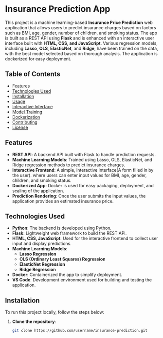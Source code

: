 # Insurance Prediction App

This project is a machine learning-based **Insurance Price Prediction** web application that allows users to predict insurance charges based on factors such as BMI, age, gender, number of children, and smoking status. The app is built as a REST API using **Flask** and is enhanced with an interactive user interface built with **HTML, CSS, and JavaScript**. Various regression models, including **Lasso**, **OLS**, **ElasticNet**, and **Ridge**, have been trained on the data, with the best model selected based on thorough analysis. The application is dockerized for easy deployment.

## Table of Contents
- [Features](#features)
- [Technologies Used](#technologies-used)
- [Installation](#installation)
- [Usage](#usage)
- [Interactive Interface](#interactive-interface)
- [Model Training](#model-training)
- [Dockerization](#dockerization)
- [Contributing](#contributing)
- [License](#license)


## Features

- **REST API**: A backend API built with Flask to handle prediction requests.
- **Machine Learning Models**: Trained using Lasso, OLS, ElasticNet, and Ridge regression methods to predict insurance charges.
- **Interactive Frontend**: A simple, interactive interface(A form filled in by the user). where users can enter input values for BMI, age, gender, children, and smoking status.
- **Dockerized App**: Docker is used for easy packaging, deployment, and scaling of the application.
- **Prediction Rendering**: Once the user submits the input values, the application provides an estimated insurance price.

## Technologies Used

- **Python**: The backend is developed using Python.
- **Flask**: Lightweight web framework to build the REST API.
- **HTML, CSS, JavaScript**: Used for the interactive frontend to collect user input and display predictions.
- **Machine Learning Models**: 
  - **Lasso Regression**
  - **OLS (Ordinary Least Squares) Regression**
  - **ElasticNet Regression**
  - **Ridge Regression**
- **Docker**: Containerized the app to simplify deployment.
- **VS Code**: Development environment used for building and testing the application.

## Installation

To run this project locally, follow the steps below:

1. **Clone the repository**:
   ```bash
   git clone https://github.com/username/insurance-prediction.git

